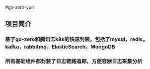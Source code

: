 #go-zero-yun

## 项目简介
### 基于go-zero和腾讯云k8s的快速封装，包括了mysql，redis，kafka，rabbitmq，ElasticSearch，MongoDB
### 所有基础组件都封装了日志链路追踪，方便容器日志采集分析
